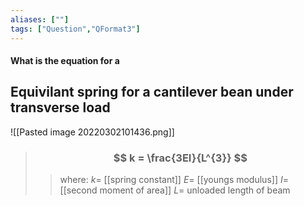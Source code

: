 ```yaml
---
aliases: [""]
tags: ["Question","QFormat3"]
---
```


#### What is the equation for a
## Equivilant spring for a cantilever bean under transverse load

![[Pasted image 20220302101436.png]]

> ### $$ k = \frac{3EI}{L^{3}} $$ 
>> where:
>> $k=$ [[spring constant]]
>> $E=$ [[youngs modulus]]
>> $I=$ [[second moment of area]]
>> $L=$ unloaded length of beam
